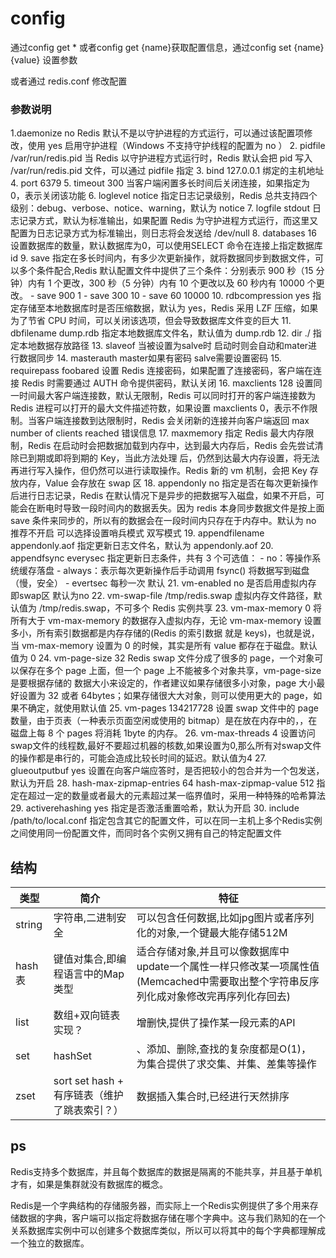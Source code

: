 # config
通过config get * 或者config get {name}获取配置信息，通过config set {name} {value} 设置参数

或者通过 redis.conf 修改配置

### 参数说明
1.daemonize no Redis 默认不是以守护进程的方式运行，可以通过该配置项修改，使用 yes 启用守护进程（Windows 不支持守护线程的配置为 no ）
2. pidfile /var/run/redis.pid 当 Redis 以守护进程方式运行时，Redis 默认会把 pid 写入 /var/run/redis.pid 文件，可以通过 pidfile 指定
3. bind 127.0.0.1 绑定的主机地址
4. port 6379
5. timeout 300 当客户端闲置多长时间后关闭连接，如果指定为 0，表示关闭该功能
6. loglevel notice 指定日志记录级别，Redis 总共支持四个级别：debug、verbose、notice、warning，默认为 notice
7. logfile stdout 日志记录方式，默认为标准输出，如果配置 Redis 为守护进程方式运行，而这里又配置为日志记录方式为标准输出，则日志将会发送给 /dev/null
8. databases 16 设置数据库的数量，默认数据库为0，可以使用SELECT 命令在连接上指定数据库id
9. save <seconds> <changes> 指定在多长时间内，有多少次更新操作，就将数据同步到数据文件，可以多个条件配合,Redis 默认配置文件中提供了三个条件：分别表示 900 秒（15 分钟）内有 1 个更改，300 秒（5 分钟）内有 10 个更改以及 60 秒内有 10000 个更改。
    - save 900 1
    - save 300 10
    - save 60 10000
10. rdbcompression yes  指定存储至本地数据库时是否压缩数据，默认为 yes，Redis 采用 LZF 压缩，如果为了节省 CPU 时间，可以关闭该选项，但会导致数据库文件变的巨大
11. dbfilename dump.rdb  指定本地数据库文件名，默认值为 dump.rdb
12. dir ./	指定本地数据存放路径
13. slaveof <masterip> <masterport>	当被设置为salve时 启动时则会自动和mater进行数据同步
14. masterauth <master-password> master如果有密码 salve需要设置密码
15. requirepass foobared 设置 Redis 连接密码，如果配置了连接密码，客户端在连接 Redis 时需要通过 AUTH <password> 命令提供密码，默认关闭
16.  maxclients 128	设置同一时间最大客户端连接数，默认无限制，Redis 可以同时打开的客户端连接数为 Redis 进程可以打开的最大文件描述符数，如果设置 maxclients 0，表示不作限制。当客户端连接数到达限制时，Redis 会关闭新的连接并向客户端返回 max number of clients reached 错误信息
17.  maxmemory <bytes> 指定 Redis 最大内存限制，Redis 在启动时会把数据加载到内存中，达到最大内存后，Redis 会先尝试清除已到期或即将到期的 Key，当此方法处理 后，仍然到达最大内存设置，将无法再进行写入操作，但仍然可以进行读取操作。Redis 新的 vm 机制，会把 Key 存放内存，Value 会存放在 swap 区
18.  appendonly no	指定是否在每次更新操作后进行日志记录，Redis 在默认情况下是异步的把数据写入磁盘，如果不开启，可能会在断电时导致一段时间内的数据丢失。因为 redis 本身同步数据文件是按上面 save 条件来同步的，所以有的数据会在一段时间内只存在于内存中。默认为 no 推荐不开启 可以选择设置哨兵模式 双写模式
19.  appendfilename appendonly.aof	指定更新日志文件名，默认为 appendonly.aof
20. appendfsync everysec 指定更新日志条件，共有 3 个可选值：
    - no：等操作系统缓存落盘
    - always：表示每次更新操作后手动调用 fsync() 将数据写到磁盘（慢，安全）
    - evertsec 每秒一次 默认
21. vm-enabled no 是否启用虚拟内存 即swap区  默认为no
22. vm-swap-file /tmp/redis.swap 虚拟内存文件路径，默认值为 /tmp/redis.swap，不可多个 Redis 实例共享
23. vm-max-memory 0 将所有大于 vm-max-memory 的数据存入虚拟内存，无论 vm-max-memory 设置多小，所有索引数据都是内存存储的(Redis 的索引数据 就是 keys)，也就是说，当 vm-max-memory 设置为 0 的时候，其实是所有 value 都存在于磁盘。默认值为 0
24. vm-page-size 32	Redis swap 文件分成了很多的 page，一个对象可以保存在多个 page 上面，但一个 page 上不能被多个对象共享，vm-page-size 是要根据存储的 数据大小来设定的，作者建议如果存储很多小对象，page 大小最好设置为 32 或者 64bytes；如果存储很大大对象，则可以使用更大的 page，如果不确定，就使用默认值
25. vm-pages 134217728	设置 swap 文件中的 page 数量，由于页表（一种表示页面空闲或使用的 bitmap）是在放在内存中的，，在磁盘上每 8 个 pages 将消耗 1byte 的内存。
26. vm-max-threads 4	设置访问swap文件的线程数,最好不要超过机器的核数,如果设置为0,那么所有对swap文件的操作都是串行的，可能会造成比较长时间的延迟。默认值为4
27. glueoutputbuf yes 设置在向客户端应答时，是否把较小的包合并为一个包发送，默认为开启
28. hash-max-zipmap-entries 64
hash-max-zipmap-value 512 指定在超过一定的数量或者最大的元素超过某一临界值时，采用一种特殊的哈希算法
29. activerehashing yes	指定是否激活重置哈希，默认为开启
30. include /path/to/local.conf 指定包含其它的配置文件，可以在同一主机上多个Redis实例之间使用同一份配置文件，而同时各个实例又拥有自己的特定配置文件

## 结构

类型 | 简介 | 特征
---|---|---
string | 字符串,二进制安全 | 可以包含任何数据,比如jpg图片或者序列化的对象,一个键最大能存储512M
hash表 | 键值对集合,即编程语言中的Map类型 | 适合存储对象,并且可以像数据库中update一个属性一样只修改某一项属性值(Memcached中需要取出整个字符串反序列化成对象修改完再序列化存回去)
list | 数组+双向链表实现？| 增删快,提供了操作某一段元素的API
set | hashSet | 、添加、删除,查找的复杂度都是O(1)，为集合提供了求交集、并集、差集等操作
zset | sort set hash + 有序链表（维护了跳表索引？）|数据插入集合时,已经进行天然排序

## ps
Redis支持多个数据库，并且每个数据库的数据是隔离的不能共享，并且基于单机才有，如果是集群就没有数据库的概念。

Redis是一个字典结构的存储服务器，而实际上一个Redis实例提供了多个用来存储数据的字典，客户端可以指定将数据存储在哪个字典中。这与我们熟知的在一个关系数据库实例中可以创建多个数据库类似，所以可以将其中的每个字典都理解成一个独立的数据库。





